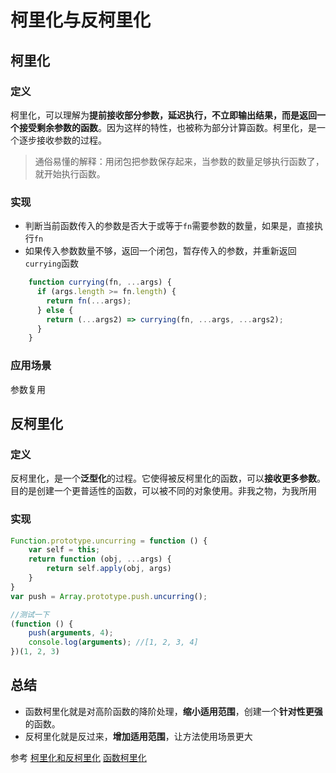# 柯里化与反柯里化

## 柯里化
### 定义
柯里化，可以理解为**提前接收部分参数，延迟执行，不立即输出结果，而是返回一个接受剩余参数的函数**。因为这样的特性，也被称为部分计算函数。柯里化，是一个逐步接收参数的过程。
> 通俗易懂的解释：用闭包把参数保存起来，当参数的数量足够执行函数了，就开始执行函数。

### 实现

- 判断当前函数传入的参数是否大于或等于`fn`需要参数的数量，如果是，直接执行`fn`
- 如果传入参数数量不够，返回一个闭包，暂存传入的参数，并重新返回`currying`函数
```javascript
    function currying(fn, ...args) {
      if (args.length >= fn.length) {
        return fn(...args);
      } else {
        return (...args2) => currying(fn, ...args, ...args2);
      }
    }
```
### 应用场景
参数复用
## 反柯里化
### 定义
反柯里化，是一个**泛型化**的过程。它使得被反柯里化的函数，可以**接收更多参数**。目的是创建一个更普适性的函数，可以被不同的对象使用。非我之物，为我所用

### 实现
```javascript
Function.prototype.uncurring = function () {
    var self = this;
    return function (obj, ...args) {
        return self.apply(obj, args)
    }
}
var push = Array.prototype.push.uncurring();

//测试一下
(function () {
    push(arguments, 4);
    console.log(arguments); //[1, 2, 3, 4]
})(1, 2, 3)
```
## 总结

- 函数柯里化就是对高阶函数的降阶处理，**缩小适用范围**，创建一个**针对性更强**的函数。
- 反柯里化就是反过来，**增加适用范围**，让方法使用场景更大





参考
[柯里化和反柯里化](https://juejin.im/post/6844903463864778759#heading-2)
[函数柯里化](http://www.conardli.top/docs/JavaScript/%E5%87%BD%E6%95%B0%E6%9F%AF%E9%87%8C%E5%8C%96.html#%E5%BA%94%E7%94%A8%E5%9C%BA%E6%99%AF)
